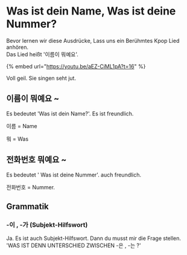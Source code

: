 # Was ist dein Name, Was ist deine Nummer?

Bevor lernen wir diese Ausdrücke, Lass uns ein Berühmtes Kpop Lied anhören.\
Das Lied heißt '이름이 뭐예요'.

{% embed url="https://youtu.be/aEZ-CiML1pA?t=16" %}

Voll geil. Sie singen seht jut.

## 이름이 뭐예요 \~

Es bedeutet 'Was ist dein Name?'. Es ist freundlich.&#x20;

이름 = Name

뭐 = Was

## 전화번호 뭐예요 \~

Es bedeutet ' Was ist deine Nummer'. auch freundlich.

전화번호 = Nummer.



## Grammatik

### -이 , -가 (Subjekt-Hilfswort)

Ja. Es ist auch Subjekt-Hilfswort. Dann du musst mir die Frage stellen. \
'WAS IST DENN UNTERSCHIED ZWISCHEN -은 , -는 ?'
